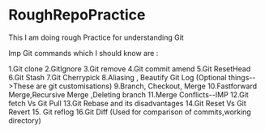 # RoughRepoPractice
This I am doing rough Practice for understanding Git

Imp Git commands which I should know are :

1.Git clone
2.GitIgnore
3.Git remove
4.Git commit amend
5.Git ResetHead
6.Git Stash 
7.Git Cherrypick
8.Aliasing , Beautify Git Log (Optional things-->These are git customisations)
9.Branch, Checkout, Merge
10.Fastforward Merge,Recursive Merge ,Deleting branch
11.Merge Conflicts--IMP
12.Git fetch Vs Git Pull
13.Git Rebase and its disadvantages
14.Git Reset Vs Git Revert
15. Git reflog
16.Git Diff (Used for comparison of commits,working directory) 
